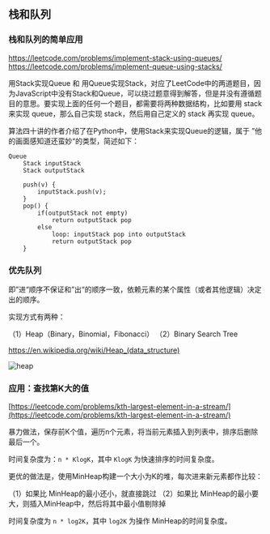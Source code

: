 ## 栈和队列

### 栈和队列的简单应用


https://leetcode.com/problems/implement-stack-using-queues/
https://leetcode.com/problems/implement-queue-using-stacks/


用Stack实现Queue 和 用Queue实现Stack，对应了LeetCode中的两道题目，因为JavaScript中没有Stack和Queue，可以绕过题意得到解答，但是并没有遵循题目的意思。要实现上面的任何一个题目，都需要将两种数据结构，比如要用 stack 来实现 queue，那么自己实现 stack，然后用自己定义的 stack 再实现 queue。

算法四十讲的作者介绍了在Python中，使用Stack来实现Queue的逻辑，属于 ”他的画面感知道还蛮妙“的类型，简述如下：

```
Queue
    Stack inputStack
    Stack outputStack

    push(v) {
        inputStack.push(v);
    }
    pop() {
        if(outputStack not empty)
            return outputStack pop
        else 
            loop: inputStack pop into outputStack
            return outputStack pop
    }
```


### 优先队列

即”进“顺序不保证和”出“的顺序一致，依赖元素的某个属性（或者其他逻辑）决定出的顺序。

实现方式有两种：

（1）Heap（Binary，Binomial，Fibonacci）
（2）Binary Search Tree


https://en.wikipedia.org/wiki/Heap_(data_structure)

![heap](heap.png)

### 应用：查找第K大的值

[https://leetcode.com/problems/kth-largest-element-in-a-stream/](https://leetcode.com/problems/kth-largest-element-in-a-stream/)

暴力做法，保存前K个值，遍历n个元素，将当前元素插入到列表中，排序后删除最后一个。

时间复杂度为：`n * KlogK`，其中 `KlogK` 为快速排序的时间复杂度。

更优的做法是，使用MinHeap构建一个大小为K的堆，每次进来新元素都作比较：

（1）如果比 MinHeap的最小还小，就直接跳过
（2）如果比 MinHeap的最小要大，则插入MinHeap中，然后将其中最小值剔除掉

时间复杂度为  `n * log2K`，其中 `log2K` 为操作 MinHeap的时间复杂度。


